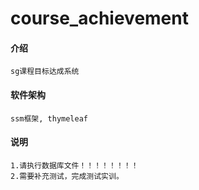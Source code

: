 # course_achievement

#### 介绍
    sg课程目标达成系统

#### 软件架构
    ssm框架, thymeleaf

#### 说明
    1.请执行数据库文件！！！！！！！！
    2.需要补充测试，完成测试实训。